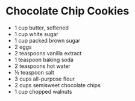 
# Chocolate Chip Cookies #

 * 1 cup butter, softened
 * 1 cup white sugar
 * 1 cup packed brown sugar
 * 2 eggs
 * 2 teaspoons vanilla extract
 * 1 teaspoon baking soda
 * 2 teaspoons hot water
 * ½ teaspoon salt
 * 3 cups all-purpose flour
 * 2 cups semisweet chocolate chips
 * 1 cup chopped walnuts

